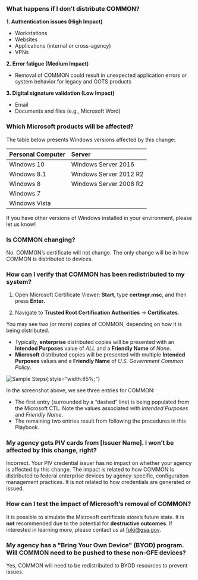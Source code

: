 <br>

### What happens if I don’t distribute COMMON?

**1.  Authentication issues (High Impact)**
- Workstations 
- Websites  
- Applications (internal or cross-agency)
- VPNs

**2.  Error fatigue (Medium Impact)**
- Removal of COMMON could result in unexpected application errors or system behavior for legacy and GOTS products

**3.  Digital signature validation (Low Impact)**
- Email
- Documents and files (e.g., Microsoft Word)


### Which Microsoft products will be affected?
The table below presents Windows versions affected by this change:

| **Personal Computer** |  **Server** | 
| :-------- |  :-------- | 
| Windows 10  | Windows Server 2016 |
| Windows 8.1   | Windows Server 2012 R2 |
| Windows 8   | Windows Server 2008 R2 |
| Windows 7   | |
| Windows Vista   | | 

If you have other versions of Windows installed in your environment, please let us know!


### Is COMMON changing?

No. COMMON’s certificate will not change. The only change will be in how COMMON is distributed to devices.


### How can I verify that COMMON has been redistributed to my system?

1. Open Microsoft Certificate Viewer:  **Start**, type **certmgr.msc**, and then press **Enter**.

2. Navigate to **Trusted Root Certification Authorities** -> **Certificates**. 


You may see two (or more) copies of COMMON, depending on how it is being distributed.

* Typically, **enterprise** distributed copies will be presented with an **Intended Purposes** value of *ALL* and a **Friendly Name** of *None*.
* **Microsoft** distributed copies will be presented with multiple **Intended Purposes** values and a **Friendly Name** of *U.S. Government Common Policy*.

![Sample Steps]({{site.baseurl}}/img/verify_trust.png){:style="width:85%;"}

In the screenshot above, we see three entries for COMMON:
- The first entry (surrounded by a “dashed” line) is being populated from the Microsoft CTL. Note the values associated with *Intended Purposes* and *Friendly Name*.
- The remaining two entries result from following the procedures in this Playbook.


### My agency gets PIV cards from [Issuer Name]. I won’t be affected by this change, right?

Incorrect. Your PIV credential issuer has no impact on whether your agency is affected by this change. The impact is related to how COMMON is distributed to federal enterprise devices by agency-specific, configuration management practices.  It is not related to how credentials are generated or issued.


### How can I test the impact of Microsoft’s removal of COMMON?

It is possible to simulate the Microsoft certificate store’s future state.  It is **not** recommended due to the potential for **destructive outcomes**. If interested in learning more, please contact us at fpki@gsa.gov.


### My agency has a "Bring Your Own Device" (BYOD) program. Will COMMON need to be pushed to these non-GFE devices?

Yes, COMMON will need to be redistributed to BYOD resources to prevent issues.
